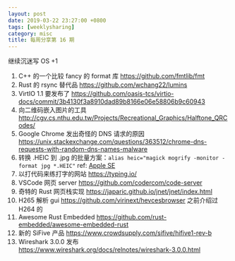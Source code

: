 ```yaml
---
layout: post
date: 2019-03-22 23:27:00 +0800
tags: [weeklysharing]
category: misc
title: 每周分享第 16 期
---
```


继续沉迷写 OS +1

1. C++ 的一个比较 fancy 的 format 库 https://github.com/fmtlib/fmt
2. Rust 的 rsync 替代品 https://github.com/wchang22/lumins
3. VirtIO 1.1 要发布了 https://github.com/oasis-tcs/virtio-docs/commit/3b4130f3a8910dad89b8166e06e58806b9c60943
4. 向二维码嵌入图片的工具 http://cgv.cs.nthu.edu.tw/Projects/Recreational_Graphics/Halftone_QRCodes/
5. Google Chrome 发出奇怪的 DNS 请求的原因 https://unix.stackexchange.com/questions/363512/chrome-dns-requests-with-random-dns-names-malware
6. 转换 .HEIC 到 .jpg 的批量方案：`alias heic="magick mogrify -monitor -format jpg *.HEIC"` ref: [Apple SE](https://apple.stackexchange.com/questions/297134/how-to-convert-a-heif-heic-image-to-jpeg-in-el-capitan)
7. 以打代码来练打字的网站  https://typing.io/
8. VSCode 网页 server https://github.com/codercom/code-server
9. 奇特的 Rust 网页栈实现 https://japaric.github.io/jnet/jnet/index.html
10. H265 解析 gui https://github.com/virinext/hevcesbrowser 之前介绍过 H264 的
11. Awesome Rust Embedded https://github.com/rust-embedded/awesome-embedded-rust
12. 新的 SiFive 产品 https://www.crowdsupply.com/sifive/hifive1-rev-b
13. Wireshark 3.0.0 发布  https://www.wireshark.org/docs/relnotes/wireshark-3.0.0.html

